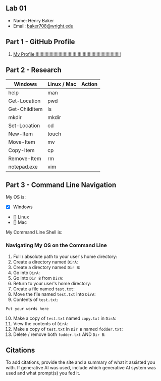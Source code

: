 ## Lab 01

- Name: Henry Baker
- Email: baker708@wright.edu

## Part 1 - GitHub Profile

1. [My Profile!!!!!!!!!!!!!!!!!!!!!!!!!!!!!!!!!!!!!!!!!!!!!!!!!!!!!!!!!!!!!!!!!!!!](https://github.com/Kooraseru)

## Part 2 - Research

| Windows | Linux / Mac | Action |
| ---     | ---         | ---    |
| help    | man         |        |
| Get-Location | pwd    |        |
| Get-ChildItem | ls    |        |
| mkdir   | mkdir       |        |
| Set-Location | cd     |        |
| New-Item | touch      |        |
| Move-Item | mv        |        |
| Copy-Item | cp        |        |
| Remove-Item | rm      |        |
| notepad.exe | vim     |        |

## Part 3 - Command Line Navigation

My OS is:
- [x] Windows
- [] Linux
- [] Mac

My Command Line Shell is: 

### Navigating My OS on the Command Line

1. Full / absolute path to your user's home directory:
2. Create a directory named `DirA`:
3. Create a directory named `Dir B`:
4. Go into `DirA`:
5. Go into `Dir B` from `DirA`:
6. Return to your user's home directory:
7. Create a file named `test.txt`:
8. Move the file named `test.txt` into `DirA`:
9. Contents of `test.txt`:
```
Put your words here
```
10. Make a copy of `test.txt` named `copy.txt` in `DirA`:
11. View the contents of `DirA`: 
12. Make a copy of `test.txt` in `Dir B` named `fodder.txt`:
13. Delete / remove both `fodder.txt` AND `Dir B`:

## Citations

To add citations, provide the site and a summary of what it assisted you with.  If generative AI was used, include which generative AI system was used and what prompt(s) you fed it.



